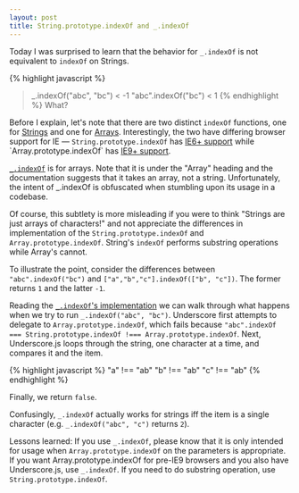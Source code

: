 ```yaml
---
layout: post
title: String.prototype.indexOf and _.indexOf
---
```


Today I was surprised to learn that the behavior for `_.indexOf` is not equivalent to `indexOf` on Strings. 

{% highlight javascript %}
> _.indexOf("abc", "bc")
< -1
> "abc".indexOf("bc")
< 1
{% endhighlight %}
What? 

Before I explain, let's note that there are two distinct `indexOf` functions, one for [Strings](https://developer.mozilla.org/en-US/docs/Web/JavaScript/Reference/Global_Objects/String/indexOf) and one for [Arrays](https://developer.mozilla.org/en-US/docs/Web/JavaScript/Reference/Global_Objects/Array/indexOf). Interestingly, the two have differing browser support for IE — `String.prototype.indexOf` has [IE6+ support](http://msdn.microsoft.com/en-us/library/ie/53xtt423(v=vs.94).aspx) while `Array.prototype.indexOf` has [IE9+ support](https://developer.mozilla.org/en-US/docs/Web/JavaScript/Reference/Global_Objects/Array/indexOf#Browser_compatibility).

[`_.indexOf`](http://underscorejs.org/#indexOf) is for arrays. Note that it is under the "Array" heading and the documentation suggests that it takes an array, not a string. Unfortunately, the intent of _.indexOf is obfuscated when stumbling upon its usage in a codebase.

Of course, this subtlety is more misleading if you were to think "Strings are just arrays of characters!" and not appreciate the differences in implementation of the `String.prototype.indexOf` and `Array.prototype.indexOf`. String's `indexOf` performs substring operations while Array's cannot.

To illustrate the point, consider the differences between `"abc".indexOf("bc")` and `["a","b","c"].indexOf(["b", "c"])`. The former returns `1` and the latter `-1`. 

Reading the [`_.indexOf`'s implementation](http://underscorejs.org/docs/underscore.html#section-59) we can walk through what happens when we try to run `_.indexOf("abc", "bc")`. Underscore first attempts to delegate to `Array.prototype.indexOf`, which fails because `"abc".indexOf === String.prototype.indexOf !=== Array.prototype.indexOf`. Next, Underscore.js loops through the string, one character at a time, and compares it and the item. 

{% highlight javascript %}
"a" !== "ab"
"b" !== "ab"
"c" !== "ab"
{% endhighlight %}

Finally, we return `false`.

Confusingly, `_.indexOf` actually works for strings iff the item is a single character (e.g. `_.indexOf("abc", "c")` returns `2`).

Lessons learned: If you use `_.indexOf`, please know that it is only intended for usage when `Array.prototype.indexOf` on the parameters is appropriate. If you want Array.prototype.indexOf for pre-IE9 browsers and you also have Underscore.js, use `_.indexOf`. If you need to do substring operation, use `String.prototype.indexOf`. 
